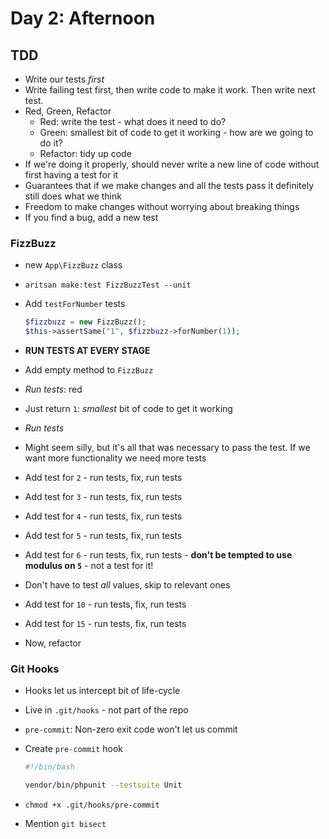 # Day 2: Afternoon

## TDD

- Write our tests *first*
- Write failing test first, then write code to make it work. Then write next test.
- Red, Green, Refactor
    - Red: write the test - what does it need to do?
    - Green: smallest bit of code to get it working - how are we going to do it?
    - Refactor: tidy up code
- If we're doing it properly, should never write a new line of code without first having a test for it
- Guarantees that if we make changes and all the tests pass it definitely still does what we think
- Freedom to make changes without worrying about breaking things
- If you find a bug, add a new test

### FizzBuzz

- new `App\FizzBuzz` class
- `aritsan make:test FizzBuzzTest --unit`
- Add `testForNumber` tests

    ```php
    $fizzbuzz = new FizzBuzz();
    $this->assertSame("1", $fizzbuzz->forNumber(1));
    ```

- **RUN TESTS AT EVERY STAGE**
- Add empty method to `FizzBuzz`
- *Run tests*: red
- Just return `1`: *smallest* bit of code to get it working
- *Run tests*
- Might seem silly, but it's all that was necessary to pass the test. If we want more functionality we need more tests
- Add test for `2` - run tests, fix, run tests
- Add test for `3` - run tests, fix, run tests
- Add test for `4` - run tests, fix, run tests
- Add test for `5` - run tests, fix, run tests
- Add test for `6` - run tests, fix, run tests - **don't be tempted to use modulus on `5`** - not a test for it!
- Don't have to test *all* values, skip to relevant ones
- Add test for `10` - run tests, fix, run tests
- Add test for `15` - run tests, fix, run tests
- Now, refactor


### Git Hooks

- Hooks let us intercept bit of life-cycle
- Live in `.git/hooks` - not part of the repo
- `pre-commit`: Non-zero exit code won't let us commit
- Create `pre-commit` hook

    ```bash
    #!/bin/bash

    vendor/bin/phpunit --testsuite Unit
    ```

- `chmod +x .git/hooks/pre-commit`
- Mention `git bisect`
